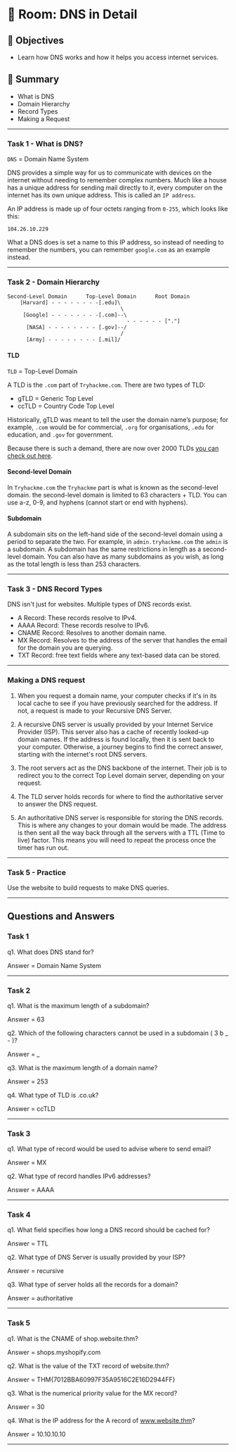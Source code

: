 # 🚪 Room: DNS in Detail

## 🎯 Objectives
- Learn how DNS works and how it helps you access internet services.

## 💬 Summary
- What is DNS
- Domain Hierarchy
- Record Types
- Making a Request

-----

### Task 1 - What is DNS?

`DNS` = Domain Name System

DNS provides a simple way for us to communicate with devices on the internet without needing to remember complex numbers. Much like a house has a unique address for sending mail directly to it, every computer on the internet has its own unique address. This is called an `IP address`.

An IP address is made up of four octets ranging from `0-255`, which looks like this:
```
104.26.10.229
```
What a DNS does is set a name to this IP address, so instead of needing to remember the numbers, you can remember `google.com` as an example instead.

-----

### Task 2 - Domain Hierarchy

```
Second-Level Domain      Top-Level Domain      Root Domain
    [Harvard] - - - - - - - -[.edu]\
                                    \
     [Google] - - - - - - - -[.com]--\ 
                                      - - - - - - ["."]
      [NASA] - - - - - - - - [.gov]--/
                                    /
      [Army] - - - - - - - - [.mil]/
```
#### TLD

`TLD` = Top-Level Domain

A TLD is the `.com` part of `Tryhackme.com`. There are two types of TLD:
- gTLD = Generic Top Level
- ccTLD = Country Code Top Level

Historically, gTLD was meant to tell the user the domain name’s purpose; for example, `.com` would be for commercial, `.org` for organisations, `.edu` for education, and `.gov` for government.

Because there is such a demand, there are now over 2000 TLDs [you can check out here](https://data.iana.org/TLD/tlds-alpha-by-domain.txt).

#### Second-level Domain

In `Tryhackme.com` the `Tryhackme` part is what is known as the second-level domain. the second-level domain is limited to 63 characters + TLD. You can use a-z, 0-9, and hyphens (cannot start or end with hyphens).

#### Subdomain

A subdomain sits on the left-hand side of the second-level domain using a period to separate the two. For example, in `admin.tryhackme.com` the `admin` is a subdomain. A subdomain has the same restrictions in length as a second-level domain. You can also have as many subdomains as you wish, as long as the total length is less than 253 characters.

-----

### Task 3 - DNS Record Types

DNS isn't just for websites. Multiple types of DNS records exist.

- A Record: These records resolve to IPv4.
- AAAA Record: These records resolve to IPv6.
- CNAME Record: Resolves to another domain name.
- MX Record: Resolves to the address of the server that handles the email for the domain you are querying.
- TXT Record: free text fields where any text-based data can be stored.

-----

### Making a DNS request

1. When you request a domain name, your computer checks if it's in its local cache to see if you have previously searched for the address. If not, a request is made to your Recursive DNS Server.

2. A recursive DNS server is usually provided by your Internet Service Provider (ISP). This server also has a cache of recently looked-up domain names. If the address is found locally, then it is sent back to your computer. Otherwise, a journey begins to find the correct answer, starting with the internet's root DNS servers.

3. The root servers act as the DNS backbone of the internet. Their job is to redirect you to the correct Top Level domain server, depending on your request.

4. The TLD server holds records for where to find the authoritative server to answer the DNS request.

5. An authoritative DNS server is responsible for storing the DNS records. This is where any changes to your domain would be made. The address is then sent all the way back through all the servers with a TTL (Time to live) factor. This means you will need to repeat the process once the timer has run out.

-----

### Task 5 - Practice

Use the website to build requests to make DNS queries.


-----

## Questions and Answers

### Task 1

q1. What does DNS stand for?

Answer = Domain Name System

-----

### Task 2

q1. What is the maximum length of a subdomain?

Answer = 63

q2. Which of the following characters cannot be used in a subdomain ( 3 b _ - )?

Answer = _

q3. What is the maximum length of a domain name?

Answer = 253

q4. What type of TLD is .co.uk?

Answer = ccTLD

-----

### Task 3

q1. What type of record would be used to advise where to send email?

Answer = MX

q2. What type of record handles IPv6 addresses?

Answer = AAAA

-----

### Task 4

q1. What field specifies how long a DNS record should be cached for?

Answer = TTL

q2. What type of DNS Server is usually provided by your ISP?

Answer = recursive

q3. What type of server holds all the records for a domain?

Answer = authoritative

-----

### Task 5

q1. What is the CNAME of shop.website.thm?

Answer = shops.myshopify.com

q2. What is the value of the TXT record of website.thm?

Answer = THM{7012BBA60997F35A9516C2E16D2944FF}

q3. What is the numerical priority value for the MX record?

Answer = 30

q4. What is the IP address for the A record of www.website.thm?

Answer = 10.10.10.10

-----










